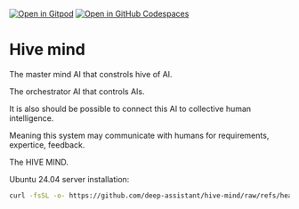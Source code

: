 [![Open in Gitpod](https://img.shields.io/badge/Gitpod-ready--to--code-f29718?logo=gitpod)](https://gitpod.io/#https://github.com/deep-assistant/hive-mind)
[![Open in GitHub Codespaces](https://img.shields.io/badge/GitHub%20Codespaces-Open-181717?logo=github)](https://github.com/codespaces/new?hide_repo_select=true&ref=main&repo=deep-assistant/hive-mind)

# Hive mind

The master mind AI that constrols hive of AI.

The orchestrator AI that controls AIs.

It is also should be possible to connect this AI to collective human intelligence. 

Meaning this system may communicate with humans for requirements, expertice, feedback.

The HIVE MIND.

Ubuntu 24.04 server installation:
```bash
curl -fsSL -o- https://github.com/deep-assistant/hive-mind/raw/refs/heads/main/ubuntu-24-server-install.sh | bash
```

